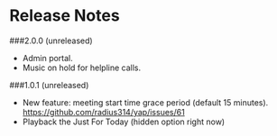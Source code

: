 # Release Notes

###2.0.0 (unreleased)

* Admin portal.
* Music on hold for helpline calls.

###1.0.1 (unreleased)

* New feature: meeting start time grace period (default 15 minutes).  https://github.com/radius314/yap/issues/61
* Playback the Just For Today (hidden option right now)